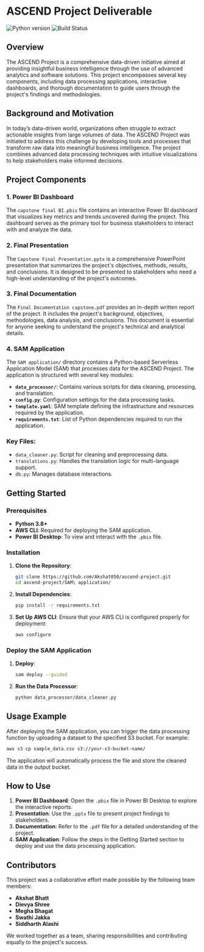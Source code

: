 
# ASCEND Project Deliverable

![Python version](https://img.shields.io/badge/python-3.8%2B-blue)
![Build Status](https://img.shields.io/badge/build-passing-brightgreen)

## Overview

The ASCEND Project is a comprehensive data-driven initiative aimed at providing insightful business intelligence through the use of advanced analytics and software solutions. This project encompasses several key components, including data processing applications, interactive dashboards, and thorough documentation to guide users through the project's findings and methodologies.

## Background and Motivation

In today’s data-driven world, organizations often struggle to extract actionable insights from large volumes of data. The ASCEND Project was initiated to address this challenge by developing tools and processes that transform raw data into meaningful business intelligence. The project combines advanced data processing techniques with intuitive visualizations to help stakeholders make informed decisions.

## Project Components

### 1. Power BI Dashboard
The `capstone final BI.pbix` file contains an interactive Power BI dashboard that visualizes key metrics and trends uncovered during the project. This dashboard serves as the primary tool for business stakeholders to interact with and analyze the data.



### 2. Final Presentation
The `Capstone Final Presentation.pptx` is a comprehensive PowerPoint presentation that summarizes the project's objectives, methods, results, and conclusions. It is designed to be presented to stakeholders who need a high-level understanding of the project's outcomes.

### 3. Final Documentation
The `Final Documentation capstone.pdf` provides an in-depth written report of the project. It includes the project's background, objectives, methodologies, data analysis, and conclusions. This document is essential for anyone seeking to understand the project's technical and analytical details.

### 4. SAM Application
The `SAM application/` directory contains a Python-based Serverless Application Model (SAM) that processes data for the ASCEND Project. The application is structured with several key modules:

- **`data_processor/`**: Contains various scripts for data cleaning, processing, and translation.
- **`config.py`**: Configuration settings for the data processing tasks.
- **`template.yaml`**: SAM template defining the infrastructure and resources required by the application.
- **`requirements.txt`**: List of Python dependencies required to run the application.

### Key Files:
- `data_cleaner.py`: Script for cleaning and preprocessing data.
- `translations.py`: Handles the translation logic for multi-language support.
- `db.py`: Manages database interactions.

## Getting Started

### Prerequisites
- **Python 3.8+**
- **AWS CLI**: Required for deploying the SAM application.
- **Power BI Desktop**: To view and interact with the `.pbix` file.

### Installation

1. **Clone the Repository**:
   ```bash
   git clone https://github.com/Akshat050/ascend-project.git
   cd ascend-project/SAM\ application/
   ```

2. **Install Dependencies**:
   ```bash
   pip install -r requirements.txt
   ```

3. **Set Up AWS CLI**:
   Ensure that your AWS CLI is configured properly for deployment:
   ```bash
   aws configure
   ```

### Deploy the SAM Application

1. **Deploy**:
   ```bash
   sam deploy --guided
   ```

2. **Run the Data Processor**:
   ```bash
   python data_processor/data_cleaner.py
   ```

## Usage Example

After deploying the SAM application, you can trigger the data processing function by uploading a dataset to the specified S3 bucket. For example:

```bash
aws s3 cp sample_data.csv s3://your-s3-bucket-name/
```

The application will automatically process the file and store the cleaned data in the output bucket.

## How to Use

1. **Power BI Dashboard**: Open the `.pbix` file in Power BI Desktop to explore the interactive reports.
2. **Presentation**: Use the `.pptx` file to present project findings to stakeholders.
3. **Documentation**: Refer to the `.pdf` file for a detailed understanding of the project.
4. **SAM Application**: Follow the steps in the Getting Started section to deploy and use the data processing application.

## Contributors

This project was a collaborative effort made possible by the following team members:

- **Akshat Bhatt**
- **Dievya Shree**
- **Megha Bhagat**
- **Swathi Jakka**
- **Siddharth Alashi**

We worked together as a team, sharing responsibilities and contributing equally to the project's success.

